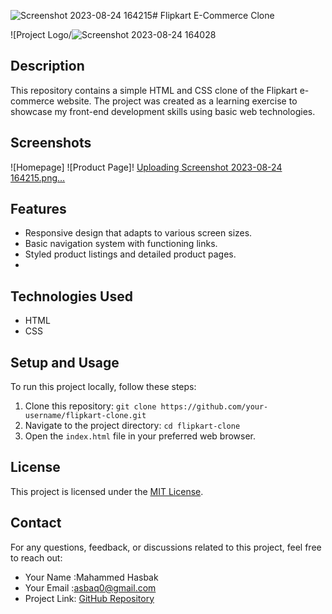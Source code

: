 ![Screenshot 2023-08-24 164215](https://github.com/ashfaq9/JS/assets/105513240/2ed2afe7-c869-4936-adfa-d8e578566a80)# Flipkart E-Commerce Clone

![Project Logo/![Screenshot 2023-08-24 164028](https://github.com/ashfaq9/JS/assets/105513240/382553e1-74c9-4c79-8362-675c578d94a5)
 <!-- If you have a logo or image for your project -->

## Description

This repository contains a simple HTML and CSS clone of the Flipkart e-commerce website. The project was created as a learning exercise to showcase my front-end development skills using basic web technologies.


## Screenshots

![Homepage]
![Product Page]! [Uploading Screenshot 2023-08-24 164215.png…]()

<!-- Include more screenshots of different sections of your website -->

## Features

- Responsive design that adapts to various screen sizes.
- Basic navigation system with functioning links.
- Styled product listings and detailed product pages.
-

## Technologies Used

- HTML
- CSS

## Setup and Usage

To run this project locally, follow these steps:

1. Clone this repository: `git clone https://github.com/your-username/flipkart-clone.git`
2. Navigate to the project directory: `cd flipkart-clone`
3. Open the `index.html` file in your preferred web browser.


## License

This project is licensed under the [MIT License](LICENSE).

## Contact

For any questions, feedback, or discussions related to this project, feel free to reach out:

- Your Name :Mahammed Hasbak
- Your Email :asbaq0@gmail.com
- Project Link: [GitHub Repository](https://github.com/your-username/flipkart-clone)

